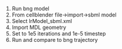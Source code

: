 1. Run bng model
2. From cellblender file->import->sbml model
3. Select lrModel_sbml.xml
4. Import MDL geometry
5. Set to 1e5 iterations and 1e-5 timestep
6. Run and compare to bng trajectory
